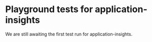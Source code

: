 # Playground tests for application-insights
We are still awaiting the first test run for application-insights.
